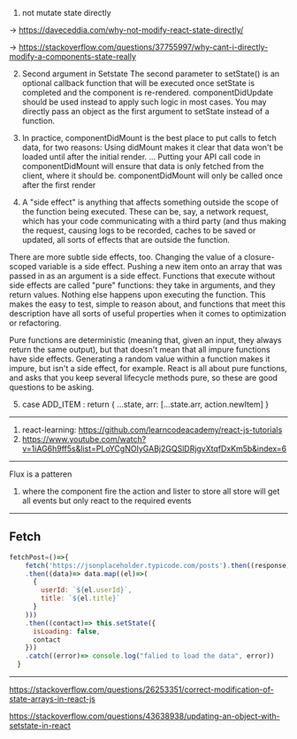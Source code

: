 1. not mutate state directly


-> https://daveceddia.com/why-not-modify-react-state-directly/


-> https://stackoverflow.com/questions/37755997/why-cant-i-directly-modify-a-components-state-really


2. Second argument in Setstate
The second parameter to setState() is an optional callback function that will be executed once setState is completed and the component is re-rendered. componentDidUpdate should be used instead to apply such logic in most cases. You may directly pass an object as the first argument to setState instead of a function.


3. In practice, componentDidMount is the best place to put calls to fetch data, for two reasons: Using didMount makes it clear that data won't be loaded until after the initial render. ... Putting your API call code in componentDidMount will ensure that data is only fetched from the client, where it should be. componentDidMount will only be called once after the first render

4. A "side effect" is anything that affects something outside the scope of the function being executed. These can be, say, a network request, which has your code communicating with a third party (and thus making the request, causing logs to be recorded, caches to be saved or updated, all sorts of effects that are outside the function.

There are more subtle side effects, too. Changing the value of a closure-scoped variable is a side effect. Pushing a new item onto an array that was passed in as an argument is a side effect. Functions that execute without side effects are called "pure" functions: they take in arguments, and they return values. Nothing else happens upon executing the function. This makes the easy to test, simple to reason about, and functions that meet this description have all sorts of useful properties when it comes to optimization or refactoring.

Pure functions are deterministic (meaning that, given an input, they always return the same output), but that doesn't mean that all impure functions have side effects. Generating a random value within a function makes it impure, but isn't a side effect, for example. React is all about pure functions, and asks that you keep several lifecycle methods pure, so these are good questions to be asking.

5. case ADD_ITEM :
    return { 
        ...state,
        arr: [...state.arr, action.newItem]
    }
----------------------------------------------------------------------------------------------------------------------------------------------
1. react-learning: https://github.com/learncodeacademy/react-js-tutorials
2. https://www.youtube.com/watch?v=1iAG6h9ff5s&list=PLoYCgNOIyGABj2GQSlDRjgvXtqfDxKm5b&index=6

---------------------------------------------------------------------------------------------------------------------------------------------

Flux is a patteren
1. where the component fire the action and lister to store
all store will get all events but only react to the required events

-------------------------------------------------------------------

## Fetch
```js
fetchPost=()=>{
    fetch('https://jsonplaceholder.typicode.com/posts').then((response) => response.json())
    .then((data)=> data.map((el)=>(
      {
        userId: `${el.userId}`,
        title: `${el.title}`  
      }
    )))
    .then((contact)=> this.setState({
      isLoading: false,
      contact
    }))
    .catch((error)=> console.log("falied to load the data", error))
  }
 ```
------------------------------------------------------------------------------------
https://stackoverflow.com/questions/26253351/correct-modification-of-state-arrays-in-react-js 

https://stackoverflow.com/questions/43638938/updating-an-object-with-setstate-in-react
